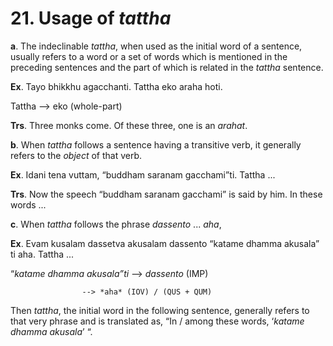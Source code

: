 # **21. Usage of** *tattha* 
    
**a**. The indeclinable *tattha*, when used as the initial word of a sentence, usually 
refers to a word or a set of words which is mentioned in the preceding sentences and the 
part of which is related in the *tattha* sentence. 

 **Ex**. Tayo bhikkhu agacchanti. Tattha eko araha hoti. 
 
  Tattha  -->   eko (whole-part) 
  
   **Trs**. Three monks come. Of these three, one is an *arahat*. 

**b**. When *tattha* follows a sentence having a transitive verb, it generally refers to  the *object* of that verb. 

 **Ex**. Idani tena vuttam, “buddham saranam gacchami”ti. Tattha ...  
 
  **Trs**. Now the speech  “buddham saranam gacchami” is said by him. In these  words ... 
  
 **c**. When *tattha* follows the phrase *dassento* ... *aha*,
 
   **Ex**. Evam kusalam dassetva akusalam dassento “katame dhamma akusala” ti aha. 
Tattha ... 

“*katame dhamma akusala”ti*  -->  *dassento* (IMP) 

                    --> *aha* (IOV) / (QUS + QUM)  
   Then *tattha*, the initial word in the following sentence, generally refers to that  very phrase and is translated as, “In / among these words, ‘*katame dhamma akusala*’ “.